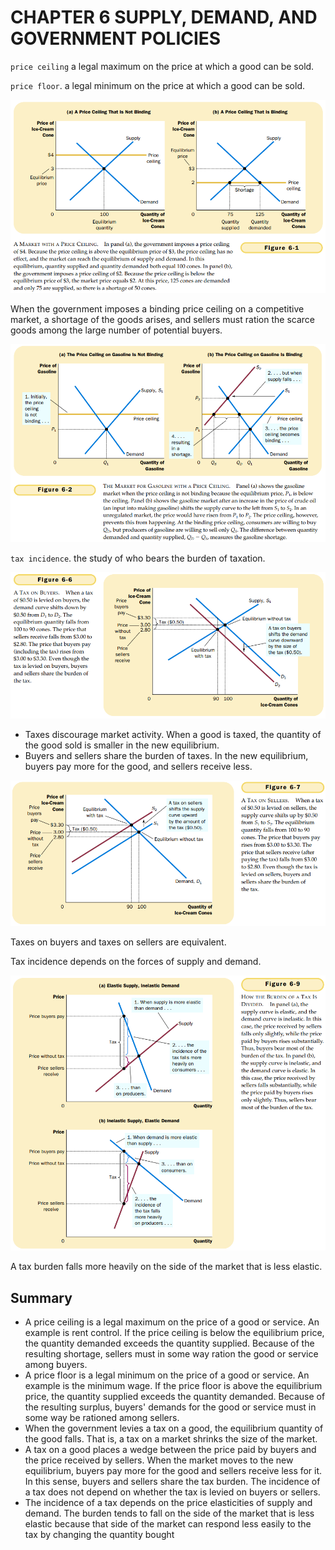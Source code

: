 # CHAPTER 6 SUPPLY, DEMAND, AND GOVERNMENT POLICIES



`price ceiling` a legal maximum on the price at which a good can be sold.

`price floor`. a legal minimum on the price at which a good can be sold.

![6_1](res/6_1.png)

When the government imposes a binding price ceiling on a competitive market, a shortage of the goods arises, and sellers must ration the scarce goods among the large number of potential buyers.

![6_2](res/6_2.png)

`tax incidence`. the study of who bears the burden of taxation.

![6_6](res/6_6.png)

- Taxes discourage market activity. When a good is taxed, the quantity of the good sold is smaller in the new equilibrium.
- Buyers and sellers share the burden of taxes. In the new equilibrium, buyers pay more for the good, and sellers receive less.

![6_7](res/6_7.png)

Taxes on buyers and taxes on sellers are equivalent.

Tax incidence depends on the forces of supply and demand.

![6_9](res/6_9.png)

A tax burden falls more heavily on the side of the market that is less elastic.



## Summary

- A price ceiling is a legal maximum on the price of a good or service. An example is rent control. If the price ceiling is below the equilibrium price, the quantity demanded exceeds the quantity supplied. Because of the resulting shortage, sellers must in some way ration the good or service among buyers.
- A price floor is a legal minimum on the price of a good or service. An example is the minimum wage. If the price floor is above the equilibrium price, the quantity supplied exceeds the quantity demanded. Because of the resulting surplus, buyers' demands for the good or service must in some way be rationed among sellers.
- When the government levies a tax on a good, the equilibrium quantity of the good falls. That is, a tax on a market shrinks the size of the market.
- A tax on a good places a wedge between the price paid by buyers and the price received by sellers. When the market moves to the new equilibrium, buyers pay more for the good and sellers receive less for it. In this sense, buyers and sellers share the tax burden. The incidence of a tax does not depend on whether the tax is levied on buyers or sellers.
- The incidence of a tax depends on the price elasticities of supply and demand. The burden tends to fall on the side of the market that is less elastic because that side of the market can respond less easily to the tax by changing the quantity bought 
